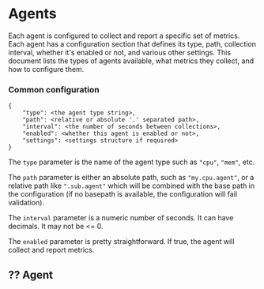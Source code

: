 # Agents

Each agent is configured to collect and report a specific set of metrics. Each
agent has a configuration section that defines its type, path, collection
interval, whether it's enabled or not, and various other settings. This document
lists the types of agents available, what metrics they collect, and how to
configure them.

### Common configuration

```
{
    "type": <the agent type string>,
    "path": <relative or absolute '.' separated path>,
    "interval": <the number of seconds between collections>,
    "enabled": <whether this agent is enabled or not>,
    "settings": <settings structure if required>
}
```

The `type` parameter is the name of the agent type such as `"cpu"`, `"mem"`, etc.

The `path` parameter is either an absolute path, such as `"my.cpu.agent"`, or a relative
path like `".sub.agent"` which will be combined with the base path in the configuration
(if no basepath is available, the configuration will fail validation).

The `interval` parameter is a numeric number of seconds. It can have decimals. It
may not be <= 0.

The `enabled` parameter is pretty straightforward. If true, the agent will collect
and report metrics.

## ?? Agent
